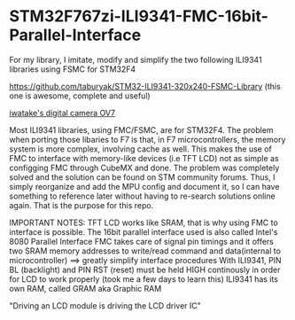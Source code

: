 # STM32F767zi-ILI9341-FMC-16bit-Parallel-Interface
For my library, I imitate, modify and simplify the two following ILI9341 libraries using FSMC for STM32F4

https://github.com/taburyak/STM32-ILI9341-320x240-FSMC-Library (this one is awesome, complete and useful)

[iwatake's digital camera OV7](https://www.youtube.com/watch?v=FAS0qRHHPxc&list=LL&index=3&t=1217s)

Most ILI9341 libraries, using FMC/FSMC, are for STM32F4. The problem when porting those libaries to F7 is that, in F7 microcontrollers,
the memory system is more complex, involving cache as well. This makes the use of FMC to interface with memory-like devices (i.e TFT LCD) 
not as simple as configging FMC through CubeMX and done. The problem was completely solved and the solution can be found
on STM community forums. Thus, I simply reorganize and add the MPU config and document it, so I can have something
to reference later without having to re-search solutions online again. That is the purpose for this repo.

IMPORTANT NOTES:
  TFT LCD works like SRAM, that is why using FMC to interface is possible. The 16bit parallel interface used is also called Intel's 8080 Parallel Interface
  FMC takes care of signal pin timings and it offers two SRAM memory addresses to write/read command and data(internal to microcontroller) ==>  greatly simplify interface procedures
  With ILI9341, PIN BL (backlight) and PIN RST (reset) must be held HIGH continously in order for LCD to work properly (took me a few days to learn this)
  ILI9341 has its own RAM, called GRAM aka Graphic RAM

"Driving an LCD module is driving the LCD driver IC"
